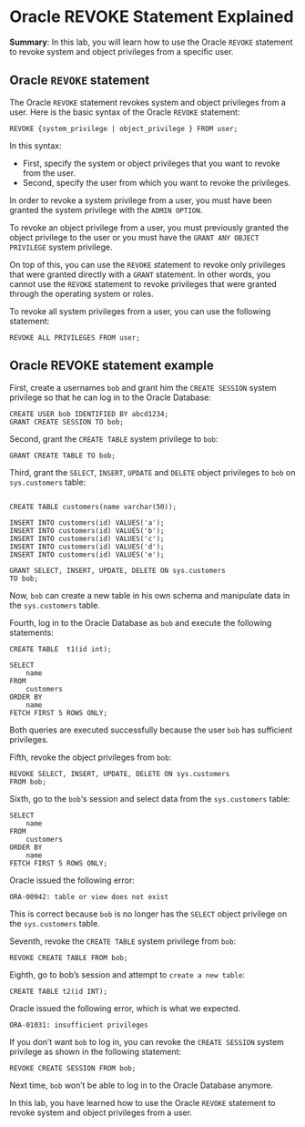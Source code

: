 # Oracle REVOKE Statement Explained

**Summary**: In this lab, you will learn how to use the Oracle `REVOKE` statement to revoke system and object privileges from a specific user.

Oracle `REVOKE` statement
-------------------------

The Oracle `REVOKE` statement revokes system and object privileges from a user. Here is the basic syntax of the Oracle `REVOKE` statement:

```
REVOKE {system_privilege | object_privilege } FROM user;
```


In this syntax:

*   First, specify the system or object privileges that you want to revoke from the user.
*   Second, specify the user from which you want to revoke the privileges.

In order to revoke a system privilege from a user, you must have been granted the system privilege with the `ADMIN OPTION`.

To revoke an object privilege from a user, you must previously granted the object privilege to the user or you must have the `GRANT ANY OBJECT PRIVILEGE` system privilege.

On top of this, you can use the `REVOKE` statement to revoke only privileges that were granted directly with a `GRANT` statement. In other words, you cannot use the `REVOKE` statement to revoke privileges that were granted through the operating system or roles.

To revoke all system privileges from a user, you can use the following statement:

```
REVOKE ALL PRIVILEGES FROM user;
```


Oracle REVOKE statement example
-------------------------------

First, create a usernames `bob` and grant him the `CREATE SESSION` system privilege so that he can log in to the Oracle Database:

```
CREATE USER bob IDENTIFIED BY abcd1234;
GRANT CREATE SESSION TO bob;
```


Second, grant the `CREATE TABLE` system privilege to `bob`:

```
GRANT CREATE TABLE TO bob;
```


Third, grant the `SELECT`, `INSERT`, `UPDATE` and `DELETE` object privileges to `bob` on `sys.customers` table:

```

CREATE TABLE customers(name varchar(50));

INSERT INTO customers(id) VALUES('a');
INSERT INTO customers(id) VALUES('b');
INSERT INTO customers(id) VALUES('c');
INSERT INTO customers(id) VALUES('d');
INSERT INTO customers(id) VALUES('e');

GRANT SELECT, INSERT, UPDATE, DELETE ON sys.customers
TO bob;
```


Now, `bob` can create a new table in his own schema and manipulate data in the `sys.customers` table.

Fourth, log in to the Oracle Database as `bob` and execute the following statements:

```
CREATE TABLE  t1(id int);

SELECT 
    name
FROM 
    customers
ORDER BY 
    name
FETCH FIRST 5 ROWS ONLY; 

```


Both queries are executed successfully because the user `bob` has sufficient privileges.

Fifth, revoke the object privileges from `bob`:

```
REVOKE SELECT, INSERT, UPDATE, DELETE ON sys.customers
FROM bob;
```


Sixth, go to the `bob`‘s session and select data from the `sys.customers` table:

```
SELECT 
    name
FROM 
    customers
ORDER BY 
    name
FETCH FIRST 5 ROWS ONLY; 
```


Oracle issued the following error:

```
ORA-00942: table or view does not exist
```


This is correct because `bob` is no longer has the `SELECT` object privilege on the `sys.customers` table.

Seventh, revoke the `CREATE TABLE` system privilege from `bob`:

```
REVOKE CREATE TABLE FROM bob;

```


Eighth, go to bob’s session and attempt to `create a new table`:

```
CREATE TABLE t2(id INT);

```


Oracle issued the following error, which is what we expected.

```
ORA-01031: insufficient privileges
```


If you don’t want `bob` to log in, you can revoke the `CREATE SESSION` system privilege as shown in the following statement:

```
REVOKE CREATE SESSION FROM bob;
```


Next time, `bob` won’t be able to log in to the Oracle Database anymore.

In this lab, you have learned how to use the Oracle `REVOKE` statement to revoke system and object privileges from a user.
